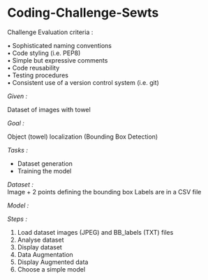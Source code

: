 # Coding-Challenge-Sewts  

Challenge Evaluation criteria :   

• Sophisticated naming conventions  
• Code styling (i.e. PEP8)  
• Simple but expressive comments  
• Code reusability  
• Testing procedures  
• Consistent use of a version control system (i.e. git)  

*Given :*  

Dataset of images with towel  

*Goal :*   

Object (towel) localization (Bounding Box Detection)  

*Tasks :*  
* Dataset generation  
* Training the model  

*Dataset :*   
Image + 2 points defining the bounding box
Labels are in a CSV file

*Model :*  

*Steps :*  
1. Load dataset images (JPEG) and BB_labels (TXT) files  
2. Analyse dataset  
3. Display dataset  
4. Data Augmentation  
5. Display Augmented data  
6. Choose a simple model  

 


